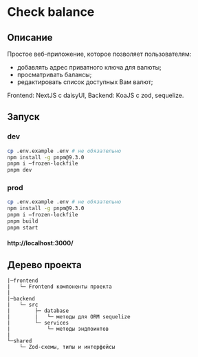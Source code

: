 # Check balance

## Описание

Простое веб-приложение, которое позволяет пользователям:

- добавлять адрес приватного ключа для валюты;
- просматривать балансы;
- редактировать список доступных Вам валют;

Frontend: NextJS с daisyUI, Backend: KoaJS с zod, sequelize.

## Запуск

### dev

```bash
cp .env.example .env # не обязательно
npm install -g pnpm@9.3.0
pnpm i —frozen-lockfile
pnpm dev
```

### prod

```bash
cp .env.example .env # не обязательно
npm install -g pnpm@9.3.0
pnpm i —frozen-lockfile
pnpm build
pnpm start
```

#### http://localhost:3000/

## Дерево проекта

```text
|─frontend
|   └─ Frontend компоненты проекта
|
|─backend
|   └─ src
|        ├─ database
|        |   └─ методы для ORM sequelize
|        └─ services
|            └─ методы эндпоинтов
|
└─shared
    └─ Zod-схемы, типы и интерфейсы
```
